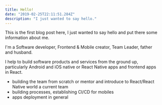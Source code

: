 ```yaml
---
title: Hello!
date: "2019-02-25T22:11:51.284Z"
description: "I just wanted to say hello."
---
```


This is the first blog post here, I just wanted to say hello and put there some information about me.

I'm a Software developer, Frontend & Mobile creator, Team Leader, father and husband.

I help to build software products and services from the ground up, particularly Android and iOS native or React Native apps and frontend apps in React.

- building the team from scratch or mentor and introduce to React/React Native world a current team
- building processes, establishing CI/CD for mobiles
- apps deployment in general
